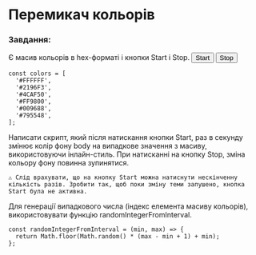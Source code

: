 # Перемикач кольорів

### Завдання:

Є масив кольорів в hex-форматі і кнопки Start і Stop.
<button type="button" data-action="start">Start</button>
<button type="button" data-action="stop">Stop</button>

    const colors = [
      '#FFFFFF',
      '#2196F3',
      '#4CAF50',
      '#FF9800',
      '#009688',
      '#795548',
    ];

Написати скрипт, який після натискання кнопки Start, раз в секунду змінює колір
фону body на випадкове значення з масиву, використовуючи інлайн-стиль. При
натисканні на кнопку Stop, зміна кольору фону повинна зупинятися.

    ⚠️ Слід врахувати, що на кнопку Start можна натиснути нескінченну кількість разів. Зробити так, щоб поки зміну теми запушено, кнопка Start була не активна.

Для генерації випадкового числа (індекс елемента масиву кольорів),
використовувати функцію randomIntegerFromInterval.

    const randomIntegerFromInterval = (min, max) => {
      return Math.floor(Math.random() * (max - min + 1) + min);
    };
